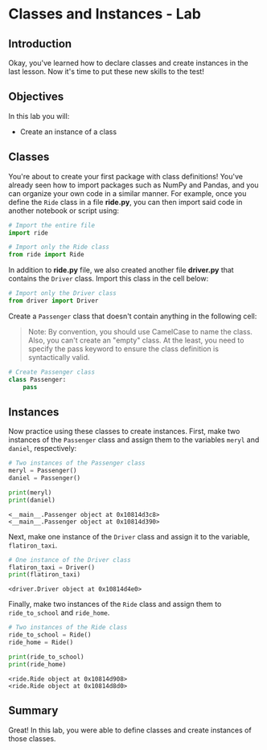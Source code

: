 
# Classes and Instances - Lab

## Introduction

Okay, you've learned how to declare classes and create instances in the last lesson. Now it's time to put these new skills to the test!

## Objectives

In this lab you will: 

* Create an instance of a class

## Classes


You're about to create your first package with class definitions! You've already seen how to import packages such as NumPy and Pandas, and you can organize your own code in a similar manner. For example, once you define the `Ride` class in a file **ride.py**, you can then import said code in another notebook or script using:


```python
# Import the entire file
import ride

# Import only the Ride class
from ride import Ride
```

In addition to **ride.py** file, we also created another file **driver.py** that contains the `Driver` class. Import this class in the cell below: 


```python
# Import only the Driver class
from driver import Driver
```

Create a `Passenger` class that doesn't contain anything in the following cell: 

> Note: By convention, you should use CamelCase to name the class. Also, you can't create an "empty" class. At the least, you need to specify the pass keyword to ensure the class definition is syntactically valid. 


```python
# Create Passenger class
class Passenger:
    pass
```

## Instances

Now practice using these classes to create instances. First, make two instances of the `Passenger` class and assign them to the variables `meryl` and `daniel`, respectively: 


```python
# Two instances of the Passenger class
meryl = Passenger()
daniel = Passenger()

print(meryl)
print(daniel)
```

    <__main__.Passenger object at 0x10814d3c8>
    <__main__.Passenger object at 0x10814d390>


Next, make one instance of the `Driver` class and assign it to the variable, `flatiron_taxi`.


```python
# One instance of the Driver class
flatiron_taxi = Driver()
print(flatiron_taxi)
```

    <driver.Driver object at 0x10814d4e0>


Finally, make two instances of the `Ride` class and assign them to `ride_to_school` and `ride_home`. 


```python
# Two instances of the Ride class
ride_to_school = Ride()
ride_home = Ride()

print(ride_to_school)
print(ride_home)
```

    <ride.Ride object at 0x10814d908>
    <ride.Ride object at 0x10814d8d0>


## Summary
Great! In this lab, you were able to define classes and create instances of those classes.
